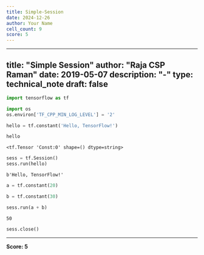 ```yaml
---
title: Simple-Session
date: 2024-12-26
author: Your Name
cell_count: 9
score: 5
---
```


---
title: "Simple Session"
author: "Raja CSP Raman"
date: 2019-05-07
description: "-"
type: technical_note
draft: false
---

```python
import tensorflow as tf

import os
os.environ['TF_CPP_MIN_LOG_LEVEL'] = '2'
```


```python
hello = tf.constant('Hello, TensorFlow!')
```


```python
hello
```




    <tf.Tensor 'Const:0' shape=() dtype=string>




```python
sess = tf.Session()
sess.run(hello)
```




    b'Hello, TensorFlow!'




```python
a = tf.constant(20)
```


```python
b = tf.constant(30)
```


```python
sess.run(a + b)
```




    50




```python
sess.close()
```


---
**Score: 5**